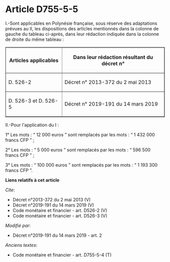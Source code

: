 # Article D755-5-5

I.-Sont applicables en Polynésie française, sous réserve des adaptations prévues au II, les dispositions des articles
mentionnés dans la colonne de gauche du tableau ci-après, dans leur rédaction indiquée dans la colonne de droite du même
tableau : 

<table border="1">
  <tbody>
    <tr>
      <th>

Articles applicables </th>
      <th>

Dans leur rédaction résultant du décret n° </th>
    </tr>
    <tr>
      <td align="left">

D. 526-2 
</td>
      <td align="left">

Décret n° 2013-372 du 2 mai 2013 
</td>
    </tr>
    <tr>
      <td align="left">

D. 526-3 et D. 526-5
</td>
      <td align="left">

Décret n° 2019-191 du 14 mars 2019 

</td>
    </tr>
  </tbody>
</table>

II.-Pour l'application du I : 

1° Les mots : “ 12 000 euros ” sont remplacés par les mots : “ 1 432 000 francs CFP ” ; 

2° Les mots : “ 5 000 euros ” sont remplacés par les mots : “ 596 500 francs CFP ” ; 

3° Les mots : “ 100 000 euros ” sont remplacés par les mots : “ 1 193 300 francs CFP ”.

**Liens relatifs à cet article**

_Cite_:

  - Décret n°2013-372  du 2 mai 2013 (V)
  - Décret n°2019-191 du 14 mars 2019 (V)
  - Code monétaire et financier - art. D526-2 (V)
  - Code monétaire et financier - art. D526-3 (V)

_Modifié par_:

  - Décret n°2019-191 du 14 mars 2019 - art. 2

_Anciens textes_:

  - Code monétaire et financier - art. D755-5-4 (T)
